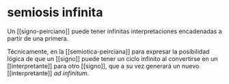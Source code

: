 # semiosis infinita
Un [[signo-peirciano]] puede tener infinitas interpretaciones encadenadas a partir de una primera. 

Técnicamente, en la [[semiotica-peirciana]] para expresar la posibilidad lógica de que un [[signo]] puede tener un ciclo infinito al convertirse en un [[interpretante]] para otro [[signo]], que a su vez generará un nuevo [[interpretante]] *ad infinitum*.
